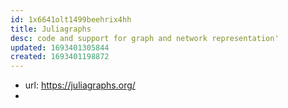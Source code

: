 ```yaml
---
id: 1x6641olt1499beehrix4hh
title: Juliagraphs
desc: code and support for graph and network representation'
updated: 1693401305844
created: 1693401198872
---
```


- url: https://juliagraphs.org/
- 